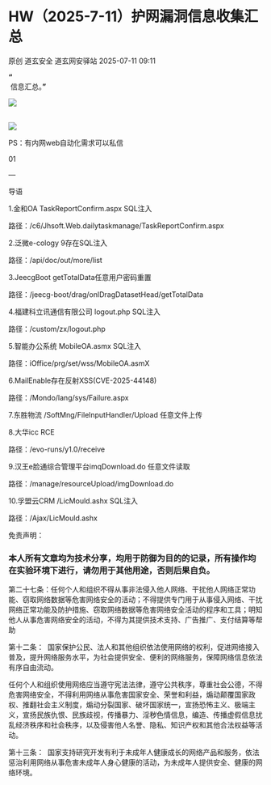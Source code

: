 #  HW（2025-7-11）护网漏洞信息收集汇总  
原创 道玄安全  道玄网安驿站   2025-07-11 09:11  
  
**“**  
 信息汇总。**”**  
  
![](https://mmbiz.qpic.cn/sz_mmbiz_png/L369x9IF3yPA9bic9zzTydWv4XTTHH2NAiamMp8Kxsh4s2lukPuyuwnia3NiaHkiaU8a3JGFhLvNnYvtLvHTFAd91Rw/640?wx_fmt=png&from=appmsg "")  
  
      
![](https://mmbiz.qpic.cn/sz_mmbiz_png/L369x9IF3yPMwVHx9iaPDKDhBJiajRW2DIdq0Wxe7JcpgKDia3zMfgicaaD6Auwn6Q3GGm2vI0eNh1Qic6OUhHMjE7g/640?wx_fmt=png&from=appmsg "")  
  
  
  
PS：有内网web自动化需求可以私信  
  
  
  
  
01  
  
—  
  
  
  
导语  
  
  
1.金和OA TaskReportConfirm.aspx SQL注入  
  
路径：/c6/Jhsoft.Web.dailytaskmanage/TaskReportConfirm.aspx  
  
  
2.泛微e-cology 9存在SQL注入  
  
路径：/api/doc/out/more/list  
  
  
3.JeecgBoot getTotalData任意用户密码重置  
  
路径：/jeecg-boot/drag/onlDragDatasetHead/getTotalData  
  
  
4.福建科立讯通信有限公司 logout.php SQL注入  
  
路径：/custom/zx/logout.php  
  
  
5.智能办公系统 MobileOA.asmx SQL注入  
  
路径：iOffice/prg/set/wss/MobileOA.asmX  
  
  
6.MailEnable存在反射XSS(CVE-2025-44148)  
  
路径：/Mondo/lang/sys/Failure.aspx  
  
  
7.东胜物流 /SoftMng/FilelnputHandler/Upload 任意文件上传  
  
8.大华icc RCE  
  
路径：/evo-runs/y1.0/receive  
  
  
9.汉王e脸通综合管理平台imqDownload.do 任意文件读取  
  
路径：/manage/resourceUpload/imgDownload.do  
  
  
10.孚盟云CRM /LicMould.ashx SQL注入  
  
路径：/Ajax/LicMould.ashx  
  
免责声明：  
### 本人所有文章均为技术分享，均用于防御为目的的记录，所有操作均在实验环境下进行，请勿用于其他用途，否则后果自负。  
  
第二十七条：任何个人和组织不得从事非法侵入他人网络、干扰他人网络正常功能、窃取网络数据等危害网络安全的活动；不得提供专门用于从事侵入网络、干扰网络正常功能及防护措施、窃取网络数据等危害网络安全活动的程序和工具；明知他人从事危害网络安全的活动，不得为其提供技术支持、广告推广、支付结算等帮助  
  
第十二条：  国家保护公民、法人和其他组织依法使用网络的权利，促进网络接入普及，提升网络服务水平，为社会提供安全、便利的网络服务，保障网络信息依法有序自由流动。  
  
任何个人和组织使用网络应当遵守宪法法律，遵守公共秩序，尊重社会公德，不得危害网络安全，不得利用网络从事危害国家安全、荣誉和利益，煽动颠覆国家政权、推翻社会主义制度，煽动分裂国家、破坏国家统一，宣扬恐怖主义、极端主义，宣扬民族仇恨、民族歧视，传播暴力、淫秽色情信息，编造、传播虚假信息扰乱经济秩序和社会秩序，以及侵害他人名誉、隐私、知识产权和其他合法权益等活动。  
  
第十三条：  国家支持研究开发有利于未成年人健康成长的网络产品和服务，依法惩治利用网络从事危害未成年人身心健康的活动，为未成年人提供安全、健康的网络环境。  
  
  
  
  
  
